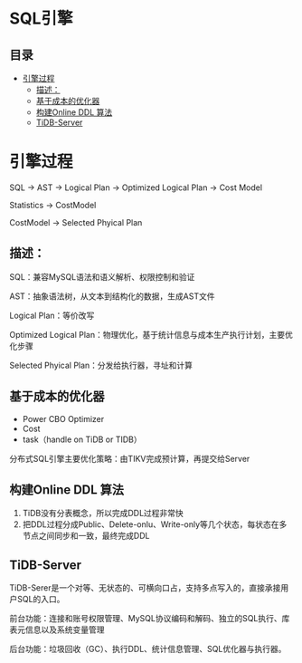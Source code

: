 # SQL引擎

## 目录

-   [引擎过程](#引擎过程)
    -   [描述：](#描述)
    -   [基于成本的优化器](#基于成本的优化器)
    -   [构建Online DDL 算法](#构建Online-DDL-算法)
    -   [TiDB-Server](#TiDB-Server)

# 引擎过程

SQL -> AST -> Logical Plan -> Optimized Logical Plan -> Cost Model

Statistics -> CostModel

CostModel -> Selected Phyical Plan

## 描述：

SQL：兼容MySQL语法和语义解析、权限控制和验证

AST：抽象语法树，从文本到结构化的数据，生成AST文件

Logical Plan：等价改写

Optimized Logical Plan：物理优化，基于统计信息与成本生产执行计划，主要优化步骤

Selected Phyical Plan：分发给执行器，寻址和计算

## 基于成本的优化器

-   Power CBO Optimizer
-   Cost
-   task（handle on TiDB or TIDB）

分布式SQL引擎主要优化策略：由TIKV完成预计算，再提交给Server

## 构建Online DDL 算法

1.  TiDB没有分表概念，所以完成DDL过程非常快
2.  把DDL过程分成Public、Delete-onlu、Write-only等几个状态，每状态在多节点之间同步和一致，最终完成DDL

## TiDB-Server

TiDB-Serer是一个对等、无状态的、可横向口占，支持多点写入的，直接承接用户SQL的入口。

前台功能：连接和账号权限管理、MySQL协议编码和解码、独立的SQL执行、库表元信息以及系统变量管理

后台功能：垃圾回收（GC）、执行DDL、统计信息管理、SQL优化器与执行器。
